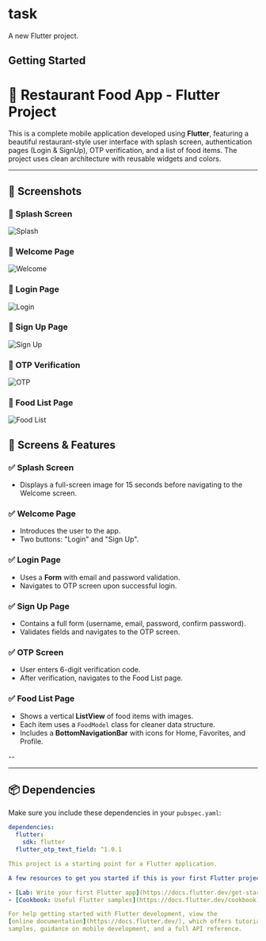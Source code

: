 # task

A new Flutter project.

## Getting Started
# 🍔 Restaurant Food App - Flutter Project

This is a complete mobile application developed using **Flutter**, featuring a beautiful restaurant-style user interface with splash screen, authentication pages (Login & SignUp), OTP verification, and a list of food items. The project uses clean architecture with reusable widgets and colors.

---
## 📸 Screenshots

### 🔹 Splash Screen
![Splash](https://github.com/EmanMohamed7612/FoodProject/blob/main/lib/ScreenTask4/splashfood.png)

### 🔹 Welcome Page
![Welcome](screenshots/welcome.png)

### 🔹 Login Page
![Login](https://github.com/EmanMohamed7612/FoodProject/blob/main/lib/ScreenTask4/loginfood.png)

### 🔹 Sign Up Page
![Sign Up](https://github.com/EmanMohamed7612/FoodProject/blob/main/lib/ScreenTask4/signupfood.png)

### 🔹 OTP Verification
![OTP](https://github.com/EmanMohamed7612/FoodProject/blob/main/lib/ScreenTask4/otpfood.png)

### 🔹 Food List Page
![Food List](https://github.com/EmanMohamed7612/FoodProject/blob/main/lib/ScreenTask4/listfood.png)

## 📱 Screens & Features

### ✅ Splash Screen
- Displays a full-screen image for 15 seconds before navigating to the Welcome screen.

### ✅ Welcome Page
- Introduces the user to the app.
- Two buttons: "Login" and "Sign Up".

### ✅ Login Page
- Uses a **Form** with email and password validation.
- Navigates to OTP screen upon successful login.

### ✅ Sign Up Page
- Contains a full form (username, email, password, confirm password).
- Validates fields and navigates to the OTP screen.

### ✅ OTP Screen
- User enters 6-digit verification code.
- After verification, navigates to the Food List page.

### ✅ Food List Page
- Shows a vertical **ListView** of food items with images.
- Each item uses a `FoodModel` class for cleaner data structure.
- Includes a **BottomNavigationBar** with icons for Home, Favorites, and Profile.

--

---

## 📦 Dependencies

Make sure you include these dependencies in your `pubspec.yaml`:

```yaml
dependencies:
  flutter:
    sdk: flutter
  flutter_otp_text_field: ^1.0.1

This project is a starting point for a Flutter application.

A few resources to get you started if this is your first Flutter project:

- [Lab: Write your first Flutter app](https://docs.flutter.dev/get-started/codelab)
- [Cookbook: Useful Flutter samples](https://docs.flutter.dev/cookbook)

For help getting started with Flutter development, view the
[online documentation](https://docs.flutter.dev/), which offers tutorials,
samples, guidance on mobile development, and a full API reference.
